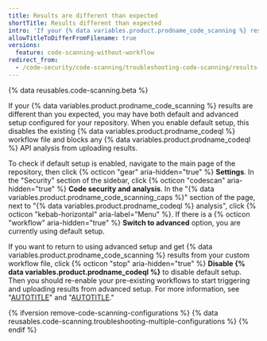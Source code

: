 ```yaml
---
title: Results are different than expected
shortTitle: Results different than expected
intro: 'If your {% data variables.product.prodname_code_scanning %} results are different than you expected, you can check which configurations are active.'
allowTitleToDifferFromFilename: true
versions:
  feature: code-scanning-without-workflow
redirect_from:
  - /code-security/code-scanning/troubleshooting-code-scanning/results-are-different-than-expected
---
```


{% data reusables.code-scanning.beta %}

If your {% data variables.product.prodname_code_scanning %} results are different than you expected, you may have both default and advanced setup configured for your repository. When you enable default setup, this disables the existing {% data variables.product.prodname_codeql %} workflow file and blocks any {% data variables.product.prodname_codeql %} API analysis from uploading results.

To check if default setup is enabled, navigate to the main page of the repository, then click {% octicon "gear" aria-hidden="true" %} **Settings**. In the "Security" section of the sidebar, click {% octicon "codescan" aria-hidden="true" %} **Code security and analysis**. In the "{% data variables.product.prodname_code_scanning_caps %}" section of the page, next to "{% data variables.product.prodname_codeql %} analysis", click {% octicon "kebab-horizontal" aria-label="Menu" %}. If there is a {% octicon "workflow" aria-hidden="true" %} **Switch to advanced** option, you are currently using default setup.

If you want to return to using advanced setup and get {% data variables.product.prodname_code_scanning %} results from your custom workflow file, click {% octicon "stop" aria-hidden="true" %} **Disable {% data variables.product.prodname_codeql %}** to disable default setup. Then you should re-enable your pre-existing workflows to start triggering and uploading results from advanced setup. For more information, see "[AUTOTITLE](/actions/managing-workflow-runs/disabling-and-enabling-a-workflow)" and "[AUTOTITLE](/code-security/code-scanning/creating-an-advanced-setup-for-code-scanning/configuring-advanced-setup-for-code-scanning)."

{% ifversion remove-code-scanning-configurations %}
{% data reusables.code-scanning.troubleshooting-multiple-configurations %}
{% endif %}

